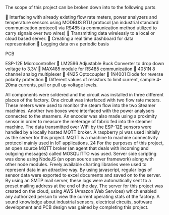 The scope of this project can be broken down into to the following parts

 Interfacing with already existing flow rate meters, power analyzers and temperature
sensors using MODBUS RTU protocol (an industrial standard communication
protocol) via RS485 (a communication method utilized to carry signals over two wires)
 Transmitting data wirelessly to a local or cloud based server.
 Creating a real time dashboard for data representation
 Logging data on a periodic basis 

PCB 

 ESP-12E Microcontroller
 LM2596 Adjustable Buck Converter to drop down voltage to 3.3V
 MAX485 module for RS485 communication
 4051N 8 channel analog multiplexer
 4N25 Optocoupler
 1N4001 Diode for reverse polarity protection
 Different values of resistors to limit current, sample 4-20ma currents, pull or pull up
voltage levels. 

All components were soldered and the circuit was installed in three different places of the
factory. One circuit was interfaced with two flow rate meters. These meters were used to
monitor the steam flow into the two Steamer machines. Another two boxes were interfaced
with the power analysers connected to the steamers. An encoder was also made using a
proximity sensor in order to measure the meterage of fabric fed into the steamer machine. The data transmitted over WiFi by the ESP-12E sensors were handled by a locally hosted
MQTT broker. A raspberry pi was used initially as the server for this project. MQTT is a
machine to machine connectivity protocol mainly used in IoT applications. 
24
For the purposes of this project, an open source MQTT broker (an agent that deals with
incoming and outgoing messages) called MOSQUITTO was used. Server side scripting was
done using NodeJS (an open source server framework) along with other node modules. Freely
available charting libraries were used to represent data in an attractive way. By using javascript,
regular logs of sensor data were exported to excel documents and saved on to the server. By
using an SMTP mail server, these logs were automatically sent to a preset mailing address at
the end of the day. The server for this project was created on the cloud, using AWS (Amazon Web Services) which
enabled any authorized person to view the current operating stats of the factory. A sound
knowledge about industrial sensors, electrical circuits, software development and PCB design
was gained by completing this project. 

